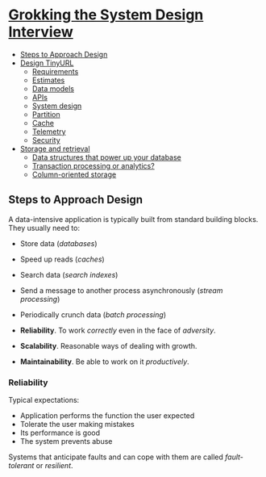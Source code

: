 
# [Grokking the System Design Interview](https://www.educative.io/courses/grokking-the-system-design-interview)

- [Steps to Approach Design](#step-by-step)
- [Design TinyURL](#design-tiny-url)
  - [Requirements](#tiny-url-requirement)
  - [Estimates](#tiny-url-estimates)
  - [Data models](#tiny-url-models)
  - [APIs](#tiny-url-apis)
  - [System design](#tiny-url-design)
  - [Partition](#tiny-url-partition)
  - [Cache](#tiny-url-cache)
  - [Telemetry](#tiny-url-telemetry)
  - [Security](#tiny-url-security)
- [Storage and retrieval](#storage-and-retrieval)
  - [Data structures that power up your database](#data-structures-that-power-up-your-database)
  - [Transaction processing or analytics?](#transaction-processing-or-analytics)
  - [Column-oriented storage](#column-oriented-storage)

## Steps to Approach Design

A data-intensive application is typically built from standard building blocks. They usually need to:
* Store data (_databases_)
* Speed up reads (_caches_)
* Search data (_search indexes_)
* Send a message to another process asynchronously (_stream processing_)
* Periodically crunch data (_batch processing_)

* **Reliability**. To work _correctly_ even in the face of _adversity_.
* **Scalability**. Reasonable ways of dealing with growth.
* **Maintainability**. Be able to work on it _productively_.

### Reliability

Typical expectations:
* Application performs the function the user expected
* Tolerate the user making mistakes
* Its performance is good
* The system prevents abuse

Systems that anticipate faults and can cope with them are called _fault-tolerant_ or _resilient_.


